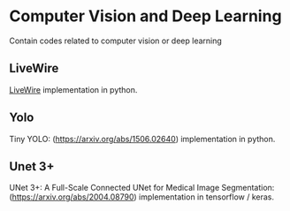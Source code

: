 # Computer Vision and Deep Learning
Contain codes related to computer vision or deep learning

## LiveWire
[LiveWire](http://www.cb.uu.se/~filip/ImageProcessingUsingGraphs/Projects/OmerIshaq.pdf) implementation in python.

## Yolo
Tiny YOLO: (https://arxiv.org/abs/1506.02640) implementation in python.

## Unet 3+
UNet 3+: A Full-Scale Connected UNet for Medical Image Segmentation: (https://arxiv.org/abs/2004.08790) implementation in tensorflow / keras.
